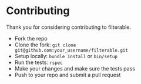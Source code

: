 # Contributing

Thank you for considering contributing to filterable.

 - Fork the repo
 - Clone the fork: `git clone git@github.com:your_username/filterable.git`
 - Setup locally: `bundle install` or `bin/setup`
 - Run the tests: `rspec`
 - Make your changes and make sure the tests pass
 - Push to your repo and submit a pull request